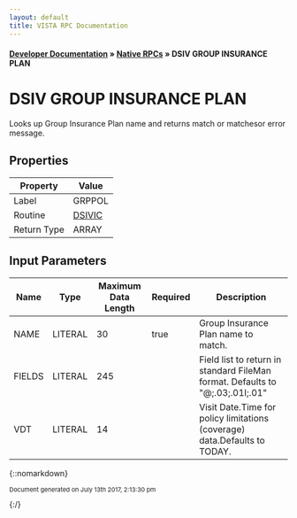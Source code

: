 ```yaml
---
layout: default
title: VISTA RPC Documentation
---
```


#### [Developer Documentation](../index) &#187; [Native RPCs](TableOfContents) &#187; DSIV GROUP INSURANCE PLAN<br/>
# DSIV GROUP INSURANCE PLAN

Looks up Group Insurance Plan name and returns match or matchesor error message.

## Properties

Property | Value
--- | ---
Label | GRPPOL
Routine | [DSIVIC](http://code.osehra.org/dox/Routine_DSIVIC_source.html)
Return Type | ARRAY


## Input Parameters

Name | Type | Maximum Data Length | Required | Description
--- | --- | --- | --- | ---
NAME | LITERAL | 30 | true | Group Insurance Plan name to match.
FIELDS | LITERAL | 245 |  | Field list to return in standard FileMan format.  Defaults to     &quot;@;.03;.01I;.01&quot;
VDT | LITERAL | 14 |  | Visit Date.Time for policy limitations (coverage) data.Defaults to TODAY.



{::nomarkdown} <br/><p style="font-size: 11px">Document generated on July 13th 2017, 2:13:30 pm</p>{:/}